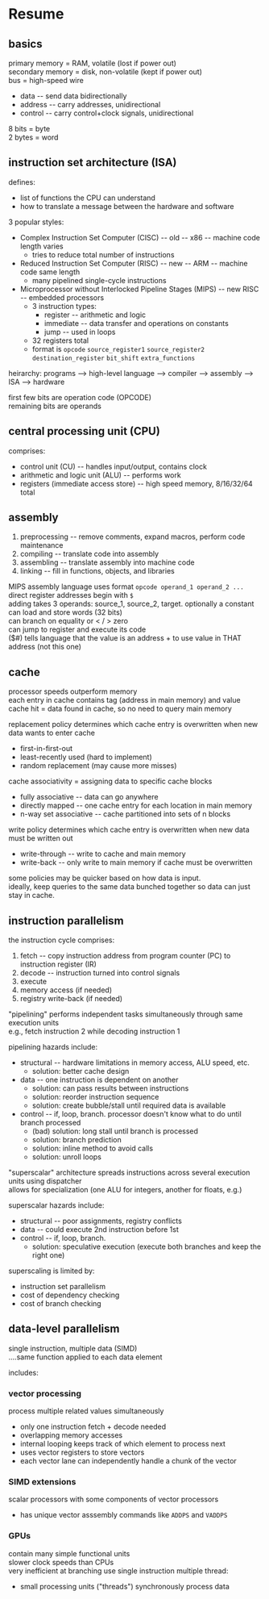 # Resume

## basics

primary memory = RAM, volatile (lost if power out)  
secondary memory = disk, non-volatile (kept if power out)    
bus = high-speed wire  
* data  --  send data bidirectionally
* address  --  carry addresses, unidirectional
* control  --  carry control+clock signals, unidirectional

8 bits = byte  
2 bytes = word  

## instruction set architecture (ISA)

defines:  
* list of functions the CPU can understand  
* how to translate a message between the hardware and software  

3 popular styles:
* Complex Instruction Set Computer (CISC) -- old -- x86 -- machine code length varies
  * tries to reduce total number of instructions
* Reduced Instruction Set Computer (RISC) -- new -- ARM -- machine code same length
  * many pipelined single-cycle instructions
* Microprocessor without Interlocked Pipeline Stages (MIPS) -- new RISC -- embedded processors
  * 3 instruction types:
    * register -- arithmetic and logic
    * immediate -- data transfer and operations on constants
    * jump -- used in loops
  * 32 registers total
  * format is `opcode` `source_register1` `source_register2` `destination_register` `bit_shift` `extra_functions`

heirarchy:  programs --> high-level language --> compiler --> assembly --> ISA --> hardware  

first few bits are operation code (OPCODE)  
remaining bits are operands  

## central processing unit (CPU)

comprises:  
* control unit (CU)  --  handles input/output, contains clock
* arithmetic and logic unit (ALU)  --  performs work
* registers (immediate access store)  --  high speed memory, 8/16/32/64 total

## assembly

1. preprocessing -- remove comments, expand macros, perform code maintenance
2. compiling -- translate code into assembly
3. assembling -- translate assembly into machine code
4. linking -- fill in functions, objects, and libraries

MIPS assembly language uses format `opcode operand_1 operand_2 ...`  
direct register addresses begin with `$`  
adding takes 3 operands: source_1, source_2, target. optionally a constant   
can load and store words (32 bits)  
can branch on equality or < / > zero  
can jump to register and execute its code  
($#) tells language that the value is an address + to use value in THAT address (not this one)  

## cache

processor speeds outperform memory  
each entry in cache contains tag (address in main memory) and value  
cache hit = data found in cache, so no need to query main memory  

replacement policy determines which cache entry is overwritten when new data wants to enter cache  
* first-in-first-out
* least-recently used (hard to implement)
* random replacement (may cause more misses)

cache associativity = assigning data to specific cache blocks   
* fully associative  --  data can go anywhere
* directly mapped  --  one cache entry for each location in main memory
* n-way set associative  --  cache partitioned into sets of n blocks

write policy determines which cache entry is overwritten when new data must be written out  
* write-through  --  write to cache and main memory
* write-back  --  only write to main memory if cache must be overwritten

some policies may be quicker based on how data is input.  
ideally, keep queries to the same data bunched together so data can just stay in cache.  

## instruction parallelism

the instruction cycle comprises:  
1. fetch  --  copy instruction address from program counter (PC) to instruction register (IR)
2. decode  --  instruction turned into control signals 
3. execute 
4. memory access (if needed)
5. registry write-back (if needed)

"pipelining" performs independent tasks simultaneously through same execution units  
e.g., fetch instruction 2 while decoding instruction 1   

pipelining hazards include:  
* structural  --  hardware limitations in memory access, ALU speed, etc.  
  * solution: better cache design
* data  --  one instruction is dependent on another
  * solution: can pass results between instructions
  * solution: reorder instruction sequence
  * solution: create bubble/stall until required data is available
* control  --  if, loop, branch. processor doesn't know what to do until branch processed
  * (bad) solution: long stall until branch is processed
  * solution: branch prediction
  * solution: inline method to avoid calls
  * solution: unroll loops

"superscalar" architecture spreads instructions across several execution units using dispatcher  
allows for specialization (one ALU for integers, another for floats, e.g.)  

superscalar hazards include:
* structural  --  poor assignments, registry conflicts
* data  --  could execute 2nd instruction before 1st
* control  --  if, loop, branch. 
  * solution: speculative execution (execute both branches and keep the right one)

superscaling is limited by:
* instruction set parallelism
* cost of dependency checking
* cost of branch checking

## data-level parallelism

single instruction, multiple data (SIMD)  
....same function applied to each data element

includes:  
### vector processing
process multiple related values simultaneously  
* only one instruction fetch + decode needed  
* overlapping memory accesses  
* internal looping keeps track of which element to process next  
* uses vector registers to store vectors  
* each vector lane can independently handle a chunk of the vector  

### SIMD extensions
scalar processors with some components of vector processors  
* has unique vector asssembly commands like `ADDPS` and `VADDPS` 

### GPUs
contain many simple functional units  
slower clock speeds than CPUs  
very inefficient at branching 
use single instruction multiple thread:
* small processing units ("threads") synchronously process data 
